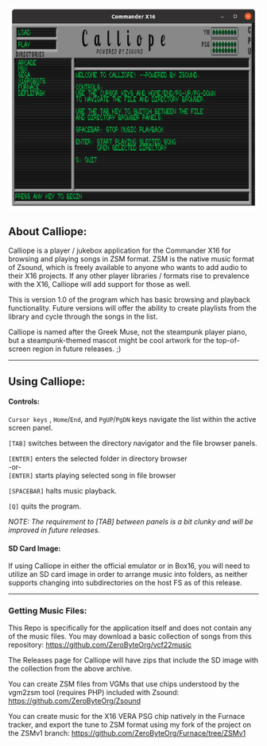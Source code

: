 ![Screenshot](screenshot.png)

## About Calliope:

Calliope is a player / jukebox application for the Commander X16 for browsing and playing songs in ZSM format. ZSM is the native music format of Zsound, which is freely available to anyone who wants to add audio to their X16 projects. If any other player libraries / formats rise to prevalence with the
X16, Calliope will add support for those as well.

This is version 1.0 of the program which has basic browsing and playback functionality. Future versions will offer the ability to create playlists from the library and cycle through the songs in the list.

Calliope is named after the Greek Muse, not the steampunk player piano, but a steampunk-themed mascot might be cool artwork for the top-of-screen region in future releases. ;)

---
## Using Calliope:

#### Controls:
`Cursor keys` , `Home`/`End`, and `PgUP`/`PgDN` keys navigate the list within
the active screen panel.

`[TAB]` switches between the directory navigator and the file browser panels.

`[ENTER]` enters the selected folder in directory browser<br/>
-or-<br/>
`[ENTER]` starts playing selected song in file browser

`[SPACEBAR]` halts music playback.

`[Q]` quits the program.

*NOTE: The requirement to [TAB] between panels is a bit clunky and will be improved in future releases.*

#### SD Card Image:
If using Calliope in either the official emulator or in Box16, you will need to utilize an SD card image in order to arrange music into folders, as neither supports changing into subdirectories on the host FS as of this release.

---

### Getting Music Files:
This Repo is specifically for the application itself and does not contain any of the music files. You may download a basic collection of songs from this repository:
https://github.com/ZeroByteOrg/vcf22music

The Releases page for Calliope will have zips that include the SD image with the collection from the above archive.

You can create ZSM files from VGMs that use chips understood by the vgm2zsm tool (requires PHP) included with Zsound: https://github.com/ZeroByteOrg/Zsound

You can create music for the X16 VERA PSG chip natively in the Furnace tracker, and export the tune to ZSM format using my fork of the project on the ZSMv1 branch: https://github.com/ZeroByteOrg/Furnace/tree/ZSMv1
